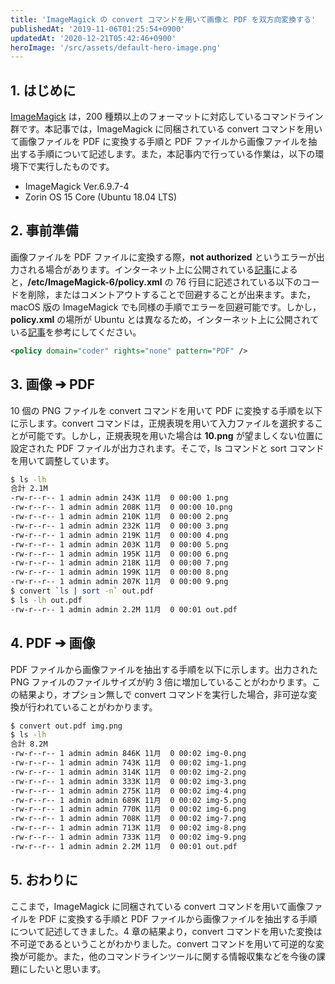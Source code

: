 ```yaml
---
title: 'ImageMagick の convert コマンドを用いて画像と PDF を双方向変換する'
publishedAt: '2019-11-06T01:25:54+0900'
updatedAt: '2020-12-21T05:42:46+0900'
heroImage: '/src/assets/default-hero-image.png'
---
```


## 1. はじめに

[ImageMagick](https://imagemagick.org/index.php) は，200 種類以上のフォーマットに対応しているコマンドライン群です。本記事では，ImageMagick に同梱されている convert コマンドを用いて画像ファイルを PDF に変換する手順と PDF ファイルから画像ファイルを抽出する手順について記述します。また，本記事内で行っている作業は，以下の環境下で実行したものです。

- ImageMagick Ver.6.9.7-4
- Zorin OS 15 Core (Ubuntu 18.04 LTS)

## 2. 事前準備

画像ファイルを PDF ファイルに変換する際，**not authorized** というエラーが出力される場合があります。インターネット上に公開されている[記事](https://linux.just4fun.biz/?Linux%E7%92%B0%E5%A2%83%E8%A8%AD%E5%AE%9A/ImageMagick%E3%81%AEconvert%E3%82%B3%E3%83%9E%E3%83%B3%E3%83%89%E3%81%A7%E3%82%A8%E3%83%A9%E3%83%BC%E3%81%8C%E5%87%BA%E3%82%8B%E5%A0%B4%E5%90%88%E3%81%AE%E5%AF%BE%E5%87%A6%E6%96%B9%E6%B3%95)によると，**/etc/ImageMagick-6/policy.xml** の 76 行目に記述されている以下のコードを削除，またはコメントアウトすることで回避することが出来ます。また，macOS 版の ImageMagick でも同様の手順でエラーを回避可能です。しかし，**policy.xml** の場所が Ubuntu とは異なるため，インターネット上に公開されている[記事](https://qiita.com/atuyosi/items/b782ab2130570b72aa93)を参考にしてください。

```xml {linenos=table, linenostart=76}
<policy domain="coder" rights="none" pattern="PDF" />
```

## 3. 画像 ➔ PDF

10 個の PNG ファイルを convert コマンドを用いて PDF に変換する手順を以下に示します。convert コマンドは，正規表現を用いて入力ファイルを選択することが可能です。しかし，正規表現を用いた場合は **10.png** が望ましくない位置に設定された PDF ファイルが出力されます。そこで，ls コマンドと sort コマンドを用いて調整しています。

```bash
$ ls -lh
合計 2.1M
-rw-r--r-- 1 admin admin 243K 11月  0 00:00 1.png
-rw-r--r-- 1 admin admin 208K 11月  0 00:00 10.png
-rw-r--r-- 1 admin admin 210K 11月  0 00:00 2.png
-rw-r--r-- 1 admin admin 232K 11月  0 00:00 3.png
-rw-r--r-- 1 admin admin 219K 11月  0 00:00 4.png
-rw-r--r-- 1 admin admin 203K 11月  0 00:00 5.png
-rw-r--r-- 1 admin admin 195K 11月  0 00:00 6.png
-rw-r--r-- 1 admin admin 218K 11月  0 00:00 7.png
-rw-r--r-- 1 admin admin 199K 11月  0 00:00 8.png
-rw-r--r-- 1 admin admin 207K 11月  0 00:00 9.png
$ convert `ls | sort -n` out.pdf
$ ls -lh out.pdf
-rw-r--r-- 1 admin admin 2.2M 11月  0 00:01 out.pdf
```

## 4. PDF ➔ 画像

PDF ファイルから画像ファイルを抽出する手順を以下に示します。出力された PNG ファイルのファイルサイズが約 3 倍に増加していることがわかります。この結果より，オプション無しで convert コマンドを実行した場合，非可逆な変換が行われていることがわかります。

```bash
$ convert out.pdf img.png
$ ls -lh
合計 8.2M
-rw-r--r-- 1 admin admin 846K 11月  0 00:02 img-0.png
-rw-r--r-- 1 admin admin 743K 11月  0 00:02 img-1.png
-rw-r--r-- 1 admin admin 314K 11月  0 00:02 img-2.png
-rw-r--r-- 1 admin admin 333K 11月  0 00:02 img-3.png
-rw-r--r-- 1 admin admin 275K 11月  0 00:02 img-4.png
-rw-r--r-- 1 admin admin 689K 11月  0 00:02 img-5.png
-rw-r--r-- 1 admin admin 770K 11月  0 00:02 img-6.png
-rw-r--r-- 1 admin admin 708K 11月  0 00:02 img-7.png
-rw-r--r-- 1 admin admin 713K 11月  0 00:02 img-8.png
-rw-r--r-- 1 admin admin 733K 11月  0 00:02 img-9.png
-rw-r--r-- 1 admin admin 2.2M 11月  0 00:01 out.pdf
```

## 5. おわりに

ここまで，ImageMagick に同梱されている convert コマンドを用いて画像ファイルを PDF に変換する手順と PDF ファイルから画像ファイルを抽出する手順について記述してきました。4 章の結果より，convert コマンドを用いた変換は不可逆であるということがわかりました。convert コマンドを用いて可逆的な変換が可能か。また，他のコマンドラインツールに関する情報収集などを今後の課題にしたいと思います。
